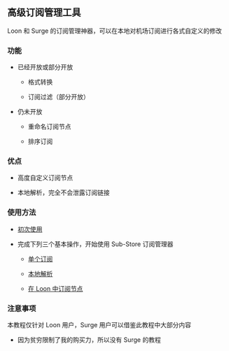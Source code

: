 ## 高级订阅管理工具

Loon 和 Surge 的订阅管理神器，可以在本地对机场订阅进行各式自定义的修改

### 功能

- 已经开放或部分开放

  - 格式转换

  - 订阅过滤（部分开放）

- 仍未开放

  - 重命名订阅节点

  - 排序订阅

### 优点

- 高度自定义订阅节点

- 本地解析，完全不会泄露订阅链接

### 使用方法

- [初次使用](https://github.com/chiupam/tutorial/blob/master/Sub-Store/Configuration.md)

- 完成下列三个基本操作，开始使用 Sub-Store 订阅管理器

  - [单个订阅](https://github.com/chiupam/tutorial/blob/master/Sub-Store/Single_subscription.md)

  - [本地解析](https://github.com/chiupam/tutorial/blob/master/Sub-Store/Configuration.md)

  - [在 Loon 中订阅节点](https://github.com/chiupam/tutorial/blob/master/Sub-Store/Configuration.md)

### 注意事项

本教程仅针对 Loon 用户，Surge 用户可以借鉴此教程中大部分内容

- 因为贫穷限制了我的购买力，所以没有 Surge 的教程